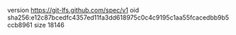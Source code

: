 version https://git-lfs.github.com/spec/v1
oid sha256:e12c87bcedfc4357ed11fa3dd618975c0c4c9195c1aa55fcacedbb9b5ccb8961
size 18146
